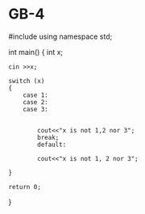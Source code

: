 GB-4
====
#include <iostream>
using namespace std;

int main()
{
	int x;
			
	cin >>x;
	
	switch (x)
	{
		case 1:	
		case 2:
		case 3:
		
		
			cout<<"x is not 1,2 nor 3";	
			break;
			default:
				
			cout<<"x is not 1, 2 nor 3";	
			
	}
	
	return 0;	
}
